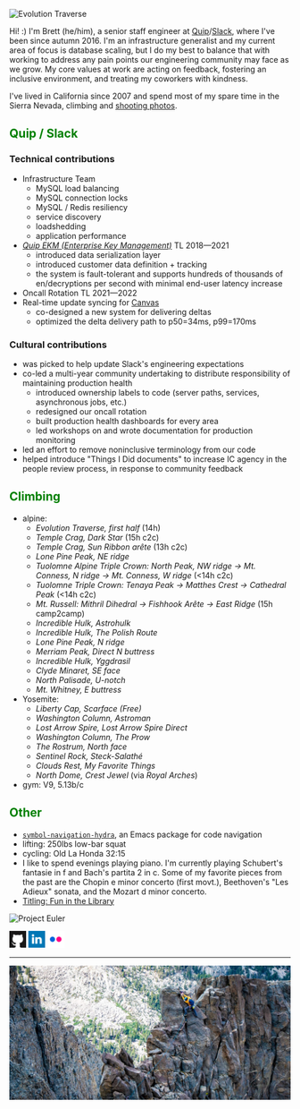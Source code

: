 ![Evolution Traverse](assets/images/DSC04719-2.jpg)

Hi! :) I'm Brett (he/him), a senior staff engineer at [Quip](https://quip.com/about)/[Slack](https://slack.com), where I've been since autumn 2016. I'm an infrastructure generalist and my current area of focus is database scaling, but I do my best to balance that with working to address any pain points our engineering community may face as we grow. My core values at work are acting on feedback, fostering an inclusive environment, and treating my coworkers with kindness.

I've lived in California since 2007 and spend most of my spare time in the Sierra Nevada, climbing and [shooting photos](https://www.flickr.com/photos/194244949@N04/albums/72157720061526978).

## <span style="color:green">Quip / Slack</span>

### Technical contributions

* Infrastructure Team
    * MySQL load balancing
    * MySQL connection locks
    * MySQL / Redis resiliency
    * service discovery
    * loadshedding
    * application performance
* [_Quip EKM (Enterprise Key Management)_](https://quip.com/security) TL 2018—2021
    * introduced data serialization layer
    * introduced customer data definition + tracking
    * the system is fault-tolerant and supports hundreds of thousands of en/decryptions per second with minimal end-user latency increase
* Oncall Rotation TL 2021—2022
* Real-time update syncing for [Canvas](https://slack.com/blog/productivity/your-digital-hq-just-got-better-with-slack-canvas)
    * co-designed a new system for delivering deltas
    * optimized the delta delivery path to p50=34ms, p99=170ms

### Cultural contributions

* was picked to help update Slack's engineering expectations
* co-led a multi-year community undertaking to distribute responsibility of maintaining production health
    * introduced ownership labels to code (server paths, services, asynchronous jobs, etc.)
    * redesigned our oncall rotation
    * built production health dashboards for every area
    * led workshops on and wrote documentation for production monitoring
* led an effort to remove noninclusive terminology from our code
* helped introduce "Things I Did documents" to increase IC agency in the people review process, in response to community feedback

## <span style="color:green">Climbing</span>

* alpine:
    * _Evolution Traverse, first half_ (14h)
    * _Temple Crag, Dark Star_ (15h c2c)
    * _Temple Crag, Sun Ribbon arête_ (13h c2c)
    * _Lone Pine Peak, NE ridge_
    * _Tuolomne Alpine Triple Crown: North Peak, NW ridge -> Mt. Conness, N ridge -> Mt. Conness, W ridge_ (<14h c2c)
    * _Tuolomne Triple Crown: Tenaya Peak -> Matthes Crest -> Cathedral Peak_ (<14h c2c)
    * _Mt. Russell: Mithril Dihedral -> Fishhook Arête -> East Ridge_ (15h camp2camp)
    * _Incredible Hulk, Astrohulk_
    * _Incredible Hulk, The Polish Route_
    * _Lone Pine Peak, N ridge_
    * _Merriam Peak, Direct N buttress_
    * _Incredible Hulk, Yggdrasil_
    * _Clyde Minaret, SE face_
    * _North Palisade, U-notch_
    * _Mt. Whitney, E buttress_
* Yosemite:
    * _Liberty Cap, Scarface (Free)_
    * _Washington Column, Astroman_
    * _Lost Arrow Spire, Lost Arrow Spire Direct_
    * _Washington Column, The Prow_
    * _The Rostrum, North face_
    * _Sentinel Rock, Steck-Salathé_
    * _Clouds Rest, My Favorite Things_
    * _North Dome, Crest Jewel_ (via _Royal Arches_)
* gym: V9, 5.13b/c

## <span style="color:green">Other</span>

* [`symbol-navigation-hydra`](https://github.com/bgwines/symbol-navigation-hydra), an Emacs package for code navigation
* lifting: 250lbs low-bar squat
* cycling: Old La Honda 32:15
* I like to spend evenings playing piano. I'm currently playing Schubert's fantasie in f and Bach's partita 2 in c. Some of my favorite pieces from the past are the Chopin e minor concerto (first movt.), Beethoven's "Les Adieux" sonata, and the Mozart d minor concerto.
* [Titling: Fun in the Library](https://titling.tumblr.com)

![Project Euler](http://projecteuler.net/profile/bgwines.png)

<a href="http://www.github.com/bgwines"><img src="https://raw.githubusercontent.com/edent/SuperTinyIcons/master/images/svg/github.svg" alt="Github icon" width=30></a>
<a href="https://www.linkedin.com/in/brett-wines-496774221/"><img src="https://raw.githubusercontent.com/edent/SuperTinyIcons/master/images/svg/linkedin.svg" alt="LinkedIn icon" width=30></a>
<a href="https://www.flickr.com/people/194244949@N04/"><img src="https://raw.githubusercontent.com/edent/SuperTinyIcons/master/images/svg/flickr.svg" alt="Flickr icon" width=30></a>

---

![Sun Ribbon Arête, on Temple Crag](assets/images/sun-ribbon-2.jpg)
